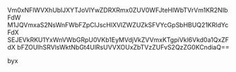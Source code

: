 Vm0xNFlWVXhUblJXYTJoVlYwZDRXRmx0ZUV0WFJteHlWbTVrVm1KR2NIbFdW
M1JQVmxaS2NsWnFWbFZpClJscHlXVlZWZUZkSFVYcGpSbHBUQ21KRldYcFdX
SEJEVkRKU1YxWnVWbGRpU0VKb1EyMVdjVkZVVmxKTgpiVkl6Vkd0a1QxZFdX
bFZOUlhSRVlsWktNbGt4UlRsUVVXOUxZbTVzZUFvS2QzZG0KCndiaQ==

byx